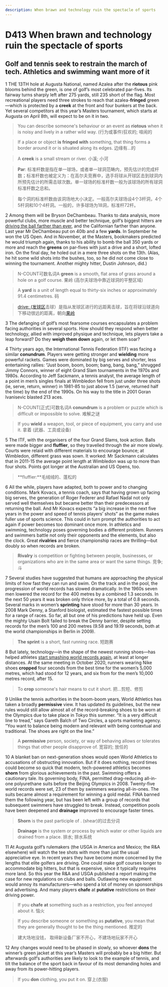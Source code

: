 ```yaml
---
description: When brawn and technology ruin the spectacle of sports
---
```


# D413 When brawn and technology ruin the spectacle of sports

## Golf and tennis seek to restrain the march of tech. Athletics and swimming want more of it



1 THE 13TH hole at Augusta National, named Azalea after the **riotous** pink blooms behind the green, is one of golf’s most celebrated par-fives. Its fairway turns sharply left after 275 yards, still 235 short of the flag. Most recreational players need three strokes to reach that azalea-**fringed** green—which is protected by a **creek** at the front and four bunkers at the back. Yet several competitors at this year’s Masters tournament, which starts at Augusta on April 8th, will expect to be on it in two.

> You can describe someone's behaviour or an event as **riotous** when it is noisy and lively in a rather wild way. (行为或事件)狂欢的; 喧闹的

> If a place or object **is fringed with** something, that thing forms a border around it or is situated along its edges. 边缘有…的

> A **creek** is a small stream or river. 小溪; 小河

> 

> **Par**: 标准杆数是指在单一球场，或者单一球洞范畴内，预先估计的完成杆数；标准杆数也被定义为：在高尔夫竞赛中，选手将球从开球区击到球洞内所预先估计的所需击球次数。单一球场的标准杆数一般为该球场的所有球洞标准杆数之总和。

> 每个洞的标准杆数由该洞场地大小决定。一般高尔夫球场设4个3杆洞，4个5杆洞和10个4杆洞。一般的，许多球场为18洞，标准杆72杆。



2 Among them will be Bryson DeChambeau. Thanks to data analysis, more powerful clubs, more muscle and better technique, golf’s biggest hitters are [driving the ball farther than ever](https://www.economist.com/graphic-detail/2020/11/21/how-new-swing-techniques-are-revolutionising-golf), and the Californian farther than anyone. Last year Mr DeChambeau put on 40lb and a few **yards**. In September he won the US Open. And in November, at the Masters, bookmakers predicted he would triumph again, thanks to his ability to bomb the ball 350 yards or more and reach the **greens** on par-fives with just a drive and a short, lofted iron. On the final day, he holed out in a mere three shots on the 13th. (Alas, he hit some wild shots into the bushes, too, so he did not come close to winning the tournament. Another mighty hitter, Dustin Johnson, did.)



> N-COUNT可数名词A **green** is a smooth, flat area of grass around a hole on a golf course. 果岭 (高尔夫球场中靠近球洞的平整区域)

> A **yard** is a unit of length equal to thirty-six inches or approximately 91.4 centimetres. 码

> [drive: (发球区](https://en.wikipedia.org/wiki/Tee)击球）是指从发球区进行的远距离击球，旨在将球沿球道向下移动很远的距离，朝向[果岭](https://en.wikipedia.org/wiki/Golf_course#Putting_green)



3 The defanging of golf’s most fearsome courses encapsulates a problem facing authorities in several sports. How should they respond when better technology, allied with improved physique and technique, lets players take a leap forward? Do they **weigh them down** again, or let them soar?



4 Thirty years ago, the International Tennis Federation (ITF) was facing a similar **conundrum**. Players were getting stronger and **wielding** more powerful rackets. Games were dominated by big serves and shorter, less entertaining rallies: “Just boom, boom, boom; bang, bang, bang,” shrugged Jimmy Connors, winner of eight Grand Slam tournaments in the 1970s and 1980s. According to Jeff Sackmann, a tennis analyst, the average length of a point in men’s singles finals at Wimbledon fell from just under three shots (ie, serve, return, winner) in 1981-85 to just above 1.5 (serve, returned half the time) by the end of the 1990s. On his way to the title in 2001 Goran Ivanisevic blasted 213 aces.

> N-COUNT[正式]可数名词A **conundrum** is a problem or puzzle which is difficult or impossible to solve. 难解之谜

> If you **wield** a weapon, tool, or piece of equipment, you carry and use it. 拿着 (武器、工具或设备)



5 The ITF, with the organisers of the four Grand Slams, took action. Balls were made bigger and **fluffier**, so they travelled through the air more slowly. Courts were relaid with different materials to encourage bounce; at Wimbledon, different grass was sown. It worked: Mr Sackmann calculates that in 2011-15 the average point length at Wimbledon was up to more than four shots. Points got longer at the Australian and US Opens, too.

> **fluffier:**毛绒绒的、蓬松的



6 All the while, players have adapted, both to power and to changing conditions. Mark Kovacs, a tennis coach, says that having grown up facing big serves, the generation of Roger Federer and Rafael Nadal not only served well themselves but became better than their predecessors at returning the ball. And Mr Kovacs expects “a big increase in the next five years in the power and speed of tennis players’ shots” as the game makes fuller use of sports science. This could in turn prompt the authorities to act again if power becomes too dominant once more. In athletics and swimming, technology poses governing bodies a different problem. Runners and swimmers battle not only their opponents and the elements, but also the clock. Great **rivalries** and fierce championship races are thrilling—but doubly so when records are broken.

> **Rivalry** is competition or fighting between people, businesses, or organizations who are in the same area or want the same things. 竞争; 斗



7 Several studies have suggested that humans are approaching the physical limits of how fast they can run and swim. On the track and in the pool, the progression of world records has slowed dramatically. In the 1960s seven men lowered the record for the 400 metres by a combined 1.3 seconds. In the next 50 years it was broken only thrice more, by a total of 0.8 seconds. Several marks in women’s **sprinting** have stood for more than 30 years. In 2008 Mark Denny, a Stanford biologist, estimated the fastest possible times for a range of races. So far, all but one of his predictions have held up. Even the mighty Usain Bolt failed to break the Denny barrier, despite setting records for the men’s 100 and 200 metres (9.58 and 19.19 seconds, both at the world championships in Berlin in 2009).

> **The sprint** is a short, fast running race. 短跑赛



8 But lately, technology—in the shape of the newest running shoes—has helped athletes [start smashing world records again](https://www.economist.com/the-economist-explains/2021/03/05/why-are-so-many-athletics-records-falling), at least at longer distances. At the same meeting in October 2020, runners wearing Nike shoes **cropped** four seconds from the best time for the women’s 5,000 metres, which had stood for 12 years, and six from for the men’s 10,000 metres record, after 15.

> To **crop** someone's hair means to cut it short. 把…剪短、修剪



9 Unlike the tennis authorities in the boom-boom years, World Athletics has taken a broadly **permissive** view. It has updated its guidelines, but the new rules would still allow almost all of the record-breaking shoes to be worn at the Olympics due to take place in Tokyo this summer. “It is a very difficult line to tread,” says Gareth Balch of Two Circles, a sports marketing agency. “You want to balance being modern and relevant with being contextual and traditional. The shoes are right on the line.”

> A **permissive** person, society, or way of behaving allows or tolerates things that other people disapprove of. 宽容的; 放任的
>



10 A blanket ban on next-generation shoes would open World Athletics to accusations of obstructing innovation. But if it does nothing, record times could become so quick that modern, tech-powered athletics becomes **shorn** from glorious achievements in the past. Swimming offers a cautionary tale. Its governing body, FINA, permitted drag-reducing all-in-one polyurethane suits before the Beijing Olympics in 2008. Twenty-five world records were set, 23 of them by swimmers wearing all-in-ones. The suits became almost a requirement for winning a gold medal. FINA banned them the following year, but has been left with a group of records that subsequent swimmers have struggled to break. Instead, competition pools have been deepened and **drainage** improved to encourage faster times.

> **Shorn** is the past participle of . (shear)的过去分词

> **Drainage** is the system or process by which water or other liquids are drained from a place. 排水; 排水系统



11 At Augusta golf’s rulemakers (the USGA in America and Mexico; the R&A elsewhere) will watch the tee shots with more than just the usual appreciative eye. In recent years they have become more concerned by the lengths that elite golfers are driving. One could make golf courses longer to accommodate big hitters, but that is expensive, since it typically requires more land. So this year the R&A and USGA published a report making the case for new regulations on clubs and balls. Outlawing new equipment would annoy its manufacturers—who spend a lot of money on sponsorships and advertising. And many players **chafe** at **putative** restrictions on their driving power.

> If you **chafe** **at** something such as a restriction, you feel annoyed about it. 恼火

> If you describe someone or something as **putative**, you mean that they are generally thought to be the thing mentioned. 推定的

> 建大场地没钱， 取缔新设备厂家不开心，不建场地玩家不开心



12 Any changes would need to be phased in slowly, so whoever **dons** the winner’s green jacket at this year’s Masters will probably be a big hitter. But afterwards golf’s authorities are likely to look to the example of tennis, and tilt the balance of the sport back in favour of its most demanding holes and away from its power-hitting players.

> If you **don** clothing, you put it on. 穿上(衣服)





